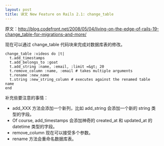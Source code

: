```yaml
--- 
layout: post
title: 译文 New Feature on Rails 2.1: change_table
---
```

原文：http://blog.codefront.net/2008/05/04/living-on-the-edge-of-rails-19-change_table-for-migrations-and-more/

现在可以通过 change_table 代码块来完成对数据库表的修改。

    change_table :videos do |t|
      t.add_timestamps
      t.add_belongs_to :goat
      t.add_string :name, :email, :limit =&gt; 20
      t.remove_column :name, :email # takes multiple arguments
      t.rename :new_name
      t.string :new_string_column # executes against the renamed table name
    end

补充些要注意的事情：

* add_XXX 方法会添加一个新列，比如 add_string 会添加一个新的 string 类型的字段。
* Of course, add_timestamps 会添加神奇的 created_at 和 updated_at 的 datetime 类型的字段。
* remove_column 现在可以接受多个参数。
* rename 方法会重命名数据库表。
